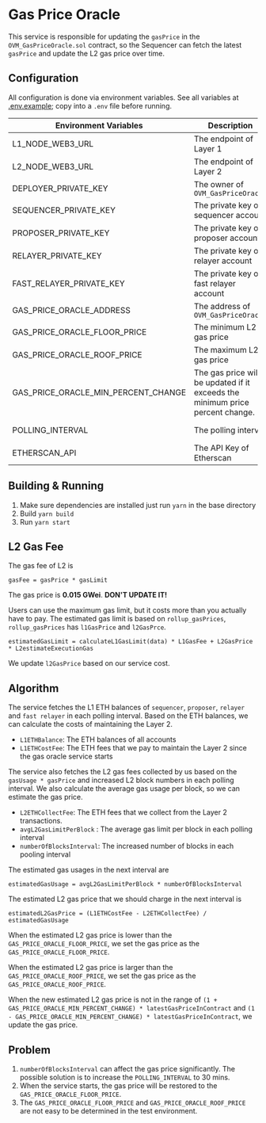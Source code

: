 # Gas Price Oracle

This service is responsible for updating the `gasPrice` in the `OVM_GasPriceOracle.sol` contract, so the Sequencer can fetch the latest `gasPrice` and update the L2 gas price over time.

## Configuration
All configuration is done via environment variables. See all variables at [.env.example](.env.example); copy into a `.env` file before running.

| Environment Variables               | Description                                                  | Default        |
| ----------------------------------- | ------------------------------------------------------------ | -------------- |
| L1_NODE_WEB3_URL                    | The endpoint of Layer 1                                      |                |
| L2_NODE_WEB3_URL                    | The endpoint of Layer 2                                      |                |
| DEPLOYER_PRIVATE_KEY                | The owner of `OVM_GasPriceOracle`                            |                |
| SEQUENCER_PRIVATE_KEY               | The private key of sequencer account                         |                |
| PROPOSER_PRIVATE_KEY                | The private key of proposer account                          |                |
| RELAYER_PRIVATE_KEY                 | The private key of relayer account                           |                |
| FAST_RELAYER_PRIVATE_KEY            | The private key of fast relayer account                      |                |
| GAS_PRICE_ORACLE_ADDRESS            | The address of `OVM_GasPriceOracle`                          |                |
| GAS_PRICE_ORACLE_FLOOR_PRICE        | The minimum L2 gas price                                     | 150000         |
| GAS_PRICE_ORACLE_ROOF_PRICE         | The maximum L2 gas price                                     | 20000000       |
| GAS_PRICE_ORACLE_MIN_PERCENT_CHANGE | The gas price will be updated if it exceeds the minimum price percent change. | 0.1            |
| POLLING_INTERVAL                    | The polling interval                                         | 10 * 60 * 1000 |
| ETHERSCAN_API                       | The API Key of Etherscan                                     |                |

## Building & Running
1. Make sure dependencies are installed just run `yarn` in the base directory
2. Build `yarn build`
3. Run `yarn start`

## L2 Gas Fee

The gas fee of L2 is 

```
gasFee = gasPrice * gasLimit
```

The gas price is **0.015 GWei**. **DON'T UPDATE IT!**

Users can use the maximum gas limit, but it costs more than you actually have to pay. The estimated gas limit is based on `rollup_gasPrices`, `rollup_gasPrices` has `l1GasPrice` and `l2GasPrce`. 

```
estimatedGasLimit = calculateL1GasLimit(data) * L1GasFee + L2GasPrice * L2estimateExecutionGas
```

We update `l2GasPrice` based on our service cost.

## Algorithm

The service fetches the L1 ETH balances of `sequencer`, `proposer`, `relayer` and `fast relayer` in each polling interval. Based on the ETH balances, we can calculate the costs of maintaining the Layer 2.

* `L1ETHBalance`: The ETH balances of all accounts
* `L1ETHCostFee`: The ETH fees that we pay to maintain the Layer 2 since the gas oracle service starts

The service also fetches the L2 gas fees collected by us based on the `gasUsage * gasPrice` and increased L2 block numbers in each polling interval. We also calculate the average gas usage per block, so we can estimate the gas price.

* `L2ETHCollectFee`: The ETH fees that we collect from the Layer 2 transactions.
* `avgL2GasLimitPerBlock` : The average gas limit per block in each polling interval
* `numberOfBlocksInterval`: The increased number of blocks in each pooling interval

The estimated gas usages in the next interval are

```
estimatedGasUsage = avgL2GasLimitPerBlock * numberOfBlocksInterval
```

The estimated L2 gas price that we should charge in the next interval is

```
estimatedL2GasPrice = (L1ETHCostFee - L2ETHCollectFee) / estimatedGasUsage
```

When the estimated L2 gas price is lower than the `GAS_PRICE_ORACLE_FLOOR_PRICE`, we set the gas price as the `GAS_PRICE_ORACLE_FLOOR_PRICE`.

When the estimated L2 gas price is larger than the `GAS_PRICE_ORACLE_ROOF_PRICE`, we set the gas price as the `GAS_PRICE_ORACLE_ROOF_PRICE`.

When the new estimated L2 gas price is not in the range of `(1 + GAS_PRICE_ORACLE_MIN_PERCENT_CHANGE) * latestGasPriceInContract` and `(1 - GAS_PRICE_ORACLE_MIN_PERCENT_CHANGE) * latestGasPriceInContract`, we update the gas price.

## Problem

1. `numberOfBlocksInterval` can affect the gas price significantly. The possible solution is to increase the `POLLING_INTERVAL` to 30 mins.
2. When the service starts, the gas price will be restored to the `GAS_PRICE_ORACLE_FLOOR_PRICE`.
3. The `GAS_PRICE_ORACLE_FLOOR_PRICE` and `GAS_PRICE_ORACLE_ROOF_PRICE` are not easy to be determined in the test environment.
